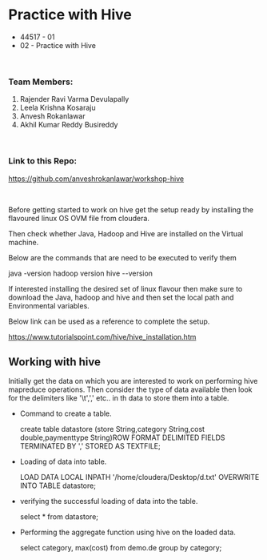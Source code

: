 # Practice with Hive
- 44517 - 01
- 02 - Practice with Hive

<br/>

### Team Members:
1. Rajender Ravi Varma Devulapally
1. Leela Krishna Kosaraju
1. Anvesh Rokanlawar
1. Akhil Kumar Reddy Busireddy

<br/>

### Link to this Repo:

https://github.com/anveshrokanlawar/workshop-hive

<br/>


Before getting started to work on hive get the setup ready by installing the flavoured linux OS OVM file from cloudera.

Then check whether Java, Hadoop and Hive are installed on the Virtual machine.

Below are the commands that are need to be executed to verify them

java -version
hadoop version
hive --version

If interested installing the desired set of linux flavour then make sure to download the Java, hadoop and hive and then set the local path and Environmental variables.

Below link can be used as a reference to complete the setup.

https://www.tutorialspoint.com/hive/hive_installation.htm

## Working with hive

Initially get the data on which you are interested to work on performing hive mapreduce operations. Then consider the type of data available then look for the delimiters like '\t',',' etc.. in th data to store them into a table. 

- Command to create a table.

    create table datastore (store String,category String,cost double,paymenttype String)ROW FORMAT DELIMITED FIELDS TERMINATED BY ',' STORED AS TEXTFILE;
    
- Loading of data into table.

    LOAD DATA LOCAL INPATH '/home/cloudera/Desktop/d.txt' OVERWRITE INTO TABLE datastore;
    
- verifying the successful loading of data into the table.

    select * from datastore;
    
- Performing the aggregate function using hive on the loaded data.

    select category, max(cost) from demo.de group by category;



